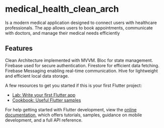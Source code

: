 # medical_health_clean_arch
Is a modern medical application designed to connect users with healthcare professionals. The app allows users to book appointments, communicate with doctors, and manage their medical needs efficiently

## Features
Clean Architecture implemented with MVVM.
Bloc for state management.
Firebase used for secure authentication.
Firestore for efficient data fetching.
Firebase Messaging enabling real-time communication.
Hive for lightweight and efficient local data storage.


A few resources to get you started if this is your first Flutter project:

- [Lab: Write your first Flutter app](https://docs.flutter.dev/get-started/codelab)
- [Cookbook: Useful Flutter samples](https://docs.flutter.dev/cookbook)

For help getting started with Flutter development, view the
[online documentation](https://docs.flutter.dev/), which offers tutorials,
samples, guidance on mobile development, and a full API reference.
